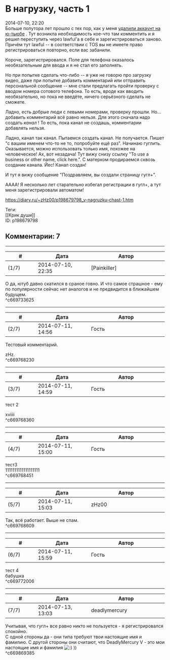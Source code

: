 В нагрузку, часть 1
===================

  
2014-07-10, 22:20  
 Больше полутора лет прошло с тех пор, как у меня  [удалили аккаунт на ю-тьюбе](YouTube)  . Тут возникла необходимость кое-что там комментить и я решил переступить через lawful'а в себе и зарегистрироваться заново. Причём тут lawful -- в соответствии с TOS вы не имеете право регистрироваться повторно, если вас забанили.   
   
 Короче, зарегистрировался. Поле для телефона оказалось необязательным для ввода и я не стал его заполнять.   
   
 Но при попытке сделать что-либо -- я уже не говорю про загрузку видео, даже при попытке добавить комментарий или отправить персональной сообщение -- мне стали предлагать пройти проверку с вводом номера сотового телефона. То есть, вроде как вводить необязательно, но пока не введёте, ничего серьёзного сделать не сможете.   
   
 Ладно, есть добрые люди с левыми номерами, проверку прошли. Но... добавить комментарий всё равно нельзя. Для этого сначала надо создать  *канал*  ! То есть, пока канал не создашь, комментарии добавлять нельзя.   
   
 Ладно, канал так канал. Пытаемся создать канал. Не получается. Пишет "с вашим именем что-то не то, попробуйте ещё раз". Начинаю гуглить. Оказывается, можно использовать только имя, похожее на человеческое! Ах, вот незадача! Тут вижу снизу ссылку "To use a business or other name, click here.". С матерком продираемся сквозь создание канала. Йес! Канал создан!   
   
 И тут я вижу сообщение "Поздравляем, вы создали страницу гугл+".   
   
 АААА! Я несколько лет старательно избегал регистрации в гугл+, а тут меня зарегистрировали автоматом!   
  
<https://diary.ru/~zHz00/p198679798_v-nagruzku-chast-1.htm>  
  
Теги:  
[[Крик души]]  
ID: p198679798  


Комментарии: 7
--------------

  


---



|         #         |              Дата              |                     Автор                     |           ID           |
| --- | --- | --- | --- |
| (1/7) | 2014-07-10, 22:35 | [Painkiller] | c669733625 |

  
 О да, ютуб давно скатился в сраное говно. И что самое страшное - ему по популярности сейчас нет аналогов и не предвидится в ближайшем будущем.   
 ^c669733625

---



|         #         |              Дата              |                     Автор                     |           ID           |
| --- | --- | --- | --- |
| (2/7) | 2014-07-11, 14:56 | Гость | c669768230 |

  
 Тестовый комментарий.   
   
 zHz.   
 ^c669768230

---



|         #         |              Дата              |                     Автор                     |           ID           |
| --- | --- | --- | --- |
| (3/7) | 2014-07-11, 14:59 | Гость | c669768360 |

  
 тест 2   
   
 xviiii   
 ^c669768360

---



|         #         |              Дата              |                     Автор                     |           ID           |
| --- | --- | --- | --- |
| (4/7) | 2014-07-11, 15:00 | Гость | c669768451 |

  
 тест3   
 1111111111111111111   
 ^c669768451

---



|         #         |              Дата              |                     Автор                     |           ID           |
| --- | --- | --- | --- |
| (5/7) | 2014-07-11, 15:03 | zHz00 | c669768609 |

  
 Так, всё работает. Выше не спам.   
 ^c669768609

---



|         #         |              Дата              |                     Автор                     |           ID           |
| --- | --- | --- | --- |
| (6/7) | 2014-07-11, 15:59 | Гость | c669772006 |

  
 тест 4   
 бабушка   
 ^c669772006

---



|         #         |              Дата              |                     Автор                     |           ID           |
| --- | --- | --- | --- |
| (7/7) | 2014-07-13, 13:03 | deadlymercury | c669869385 |

  
 Учитывая, что гугл+ все равно никто не пользуется - я регистрировался спокойно.   
 С одной стороны да - они типа требуют твои настоящие имя и фамилию. С другой стороны они считают, что DeadlyMercury V - это мои настоящие имя и фамилия ![:)](http://static.diary.ru/picture/3.gif) ))   
 ^c669869385